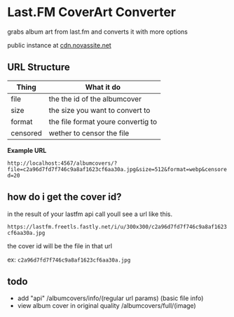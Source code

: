 # Last.FM CoverArt Converter
grabs album art from last.fm and converts it with more options

public instance at [cdn.novassite.net](https://cdn.novassite.net/albumcovers/?file=c2a96d7fd7f746c9a8af1623cf6aa30a.jpg&size=512&format=webp&censored=20)

## URL Structure

| Thing | What it do |
|---|---|
| file | the the id of the albumcover |
| size | the size you want to convert to
| format | the file format youre convertig to |
| censored | wether to censor the file |


**Example URL**

``http://localhost:4567/albumcovers/?file=c2a96d7fd7f746c9a8af1623cf6aa30a.jpg&size=512&format=webp&censored=20``
## how do i get the cover id?

in the result of your lastfm api call youll see a url like this.

``https://lastfm.freetls.fastly.net/i/u/300x300/c2a96d7fd7f746c9a8af1623cf6aa30a.jpg``

the cover id will be the file in that url 

ex: ``c2a96d7fd7f746c9a8af1623cf6aa30a.jpg``

## todo
* add "api" /albumcovers/info/(regular url params) (basic file info)
* view album cover in original quality /albumcovers/full/(image)
